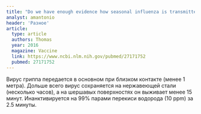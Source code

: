 ```yaml
---
title: "Do we have enough evidence how seasonal influenza is transmitted and can be prevented in hospitals to implement a comprehensive policy?"
analyst: amantonio
header: 'Разное'
article:
  type: article
  authors: Thomas
  year: 2016
  magazine: Vaccine
  link: https://www.ncbi.nlm.nih.gov/pubmed/27171752
  pubmed: 27171752
---
```


Вирус гриппа передается в основном при близком контакте (менее 1 метра). Дольше всего вирус сохраняется на нержавеющей стали (несколько часов), а на шершавых поверхностях он выживает менее 15 минут. Инанктивируется на 99% парами перекиси водорода (10 ppm) за 2.5 минуты.
